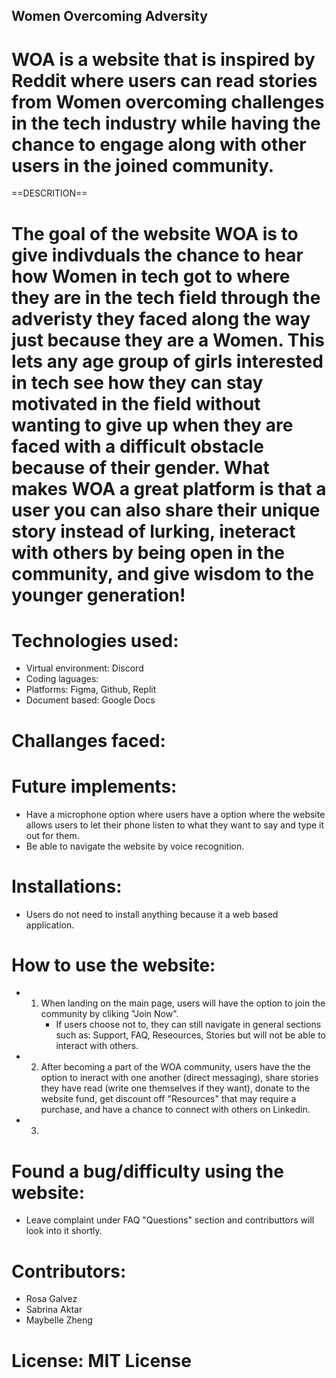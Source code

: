 ## Women Overcoming Adversity
# WOA is a website that is inspired by Reddit where users can read stories from Women overcoming challenges in the tech industry while having the chance to engage along with other users in the joined community. 

==DESCRITION==
# The goal of the website WOA is to give indivduals the chance to hear how Women in tech got to where they are in the tech field through the adveristy they faced along the way just because they are a Women. This lets any age group of girls interested in tech see how they can stay motivated in the field without wanting to give up when they are faced with a difficult obstacle because of their gender. What makes WOA a great platform is that a user you can also share their unique story instead of lurking, ineteract with others by being open in the community, and give wisdom to the younger generation!

# Technologies used:  
- Virtual environment: Discord
- Coding laguages: 
- Platforms: Figma, Github, Replit
- Document based: Google Docs

# Challanges faced: 

# Future implements: 
- Have a microphone option where users have a option where the website allows users to let their phone listen to what they want to say and type it out for them. 
- Be able to navigate the website by voice recognition.

# Installations:
- Users do not need to install anything because it a web based application. 

# How to use the website: 
- 1) When landing on the main page, users will have the option to join the community by cliking "Join Now".
     - If users choose not to, they can still navigate in general sections such as: Support, FAQ, Reseources, Stories but will not be able to interact with others.
- 2) After becoming a part of the WOA community, users have the the option to ineract with one another (direct messaging), share stories they have read (write one themselves if they want), donate to the website fund, get discount off "Resources" that may require a purchase, and have a chance to connect with others on Linkedin.
- 3) 

# Found a bug/difficulty using the website: 
- Leave complaint under FAQ "Questions" section and contributtors will look into it shortly. 

# Contributors: 
- Rosa Galvez
- Sabrina Aktar
- Maybelle Zheng



# License: MIT License
